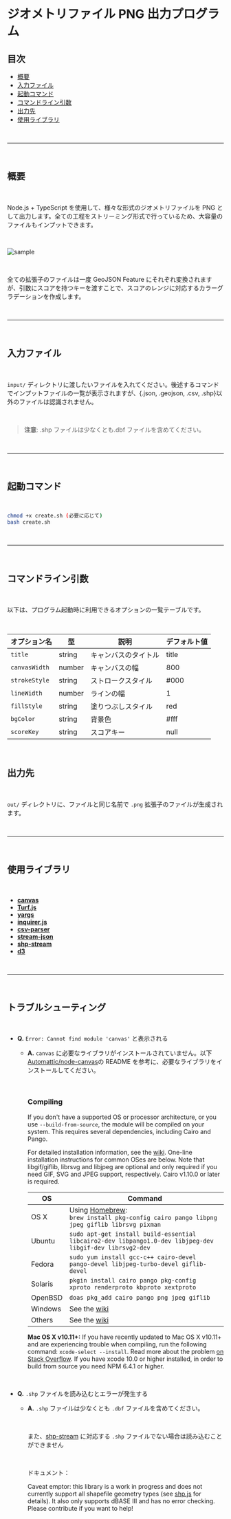 # ジオメトリファイル PNG 出力プログラム

## 目次

- [概要](#概要)
- [入力ファイル](#入力ファイル)
- [起動コマンド](#起動コマンド)
- [コマンドライン引数](#コマンドライン引数)
- [出力先](#出力先)
- [使用ライブラリ](#使用ライブラリ)

<br />

---

<br />

## 概要

<br />

Node.js + TypeScript を使用して、様々な形式のジオメトリファイルを PNG として出力します。全ての工程をストリーミング形式で行っているため、大容量のファイルもインプットできます。

<br />

![sample](./document/example.png)

<br />

全ての拡張子のファイルは一度 GeoJSON Feature にそれぞれ変換されますが、引数にスコアを持つキーを渡すことで、スコアのレンジに対応するカラーグラデーションを作成します。

<br />

---

<br />

## 入力ファイル

<br />

`input/` ディレクトリに渡したいファイルを入れてください。後述するコマンドでインプットファイルの一覧が表示されますが、{.json, .geojson, .csv, .shp}以外のファイルは認識されません。

<br />

> **注意**: .shp ファイルは少なくとも.dbf ファイルを含めてください。

<br />

---

<br />

## 起動コマンド

<br />

```bash
chmod +x create.sh (必要に応じて)
bash create.sh
```

<br />

---

<br />

## コマンドライン引数

<br />

以下は、プログラム起動時に利用できるオプションの一覧テーブルです。

<br />

| オプション名  | 型     | 説明                 | デフォルト値 |
| ------------- | ------ | -------------------- | ------------ |
| `title`       | string | キャンバスのタイトル | title        |
| `canvasWidth` | number | キャンバスの幅       | 800          |
| `strokeStyle` | string | ストロークスタイル   | #000         |
| `lineWidth`   | number | ラインの幅           | 1            |
| `fillStyle`   | string | 塗りつぶしスタイル   | red          |
| `bgColor`     | string | 背景色               | #fff         |
| `scoreKey`    | string | スコアキー           | null         |

<br />

## 出力先

<br />

`out/` ディレクトリに、ファイルと同じ名前で `.png` 拡張子のファイルが生成されます。

<br />

---

<br />

## 使用ライブラリ

<br />

- [**canvas**](https://github.com/Automattic/node-canvas)
- [**Turf.js**](https://github.com/Turfjs/turf)
- [**yargs**](https://github.com/yargs/yargs)
- [**inquirer.js**](https://github.com/SBoudrias/Inquirer.js)
- [**csv-parser**](https://github.com/mafintosh/csv-parser)
- [**stream-json**](https://github.com/uhop/stream-json)
- [**shp-stream**](https://github.com/calvinmetcalf/shapefile)
- [**d3**](https://github.com/d3/d3)

<br />

---

<br />

## トラブルシューティング

<br />

- **Q.** `Error: Cannot find module 'canvas'` と表示される

  - **A.** `canvas` に必要なライブラリがインストールされていません。以下[Automattic/node-canvas]()の README を参考に、必要なライブラリをインストールしてください。

    <br />

    ### Compiling

    If you don't have a supported OS or processor architecture, or you use `--build-from-source`, the module will be compiled on your system. This requires several dependencies, including Cairo and Pango.

    For detailed installation information, see the [wiki](https://github.com/Automattic/node-canvas/wiki/_pages). One-line installation instructions for common OSes are below. Note that libgif/giflib, librsvg and libjpeg are optional and only required if you need GIF, SVG and JPEG support, respectively. Cairo v1.10.0 or later is required.

    | OS      | Command                                                                                                         |
    | ------- | --------------------------------------------------------------------------------------------------------------- |
    | OS X    | Using [Homebrew](https://brew.sh/):<br/>`brew install pkg-config cairo pango libpng jpeg giflib librsvg pixman` |
    | Ubuntu  | `sudo apt-get install build-essential libcairo2-dev libpango1.0-dev libjpeg-dev libgif-dev librsvg2-dev`        |
    | Fedora  | `sudo yum install gcc-c++ cairo-devel pango-devel libjpeg-turbo-devel giflib-devel`                             |
    | Solaris | `pkgin install cairo pango pkg-config xproto renderproto kbproto xextproto`                                     |
    | OpenBSD | `doas pkg_add cairo pango png jpeg giflib`                                                                      |
    | Windows | See the [wiki](https://github.com/Automattic/node-canvas/wiki/Installation:-Windows)                            |
    | Others  | See the [wiki](https://github.com/Automattic/node-canvas/wiki)                                                  |

    **Mac OS X v10.11+:** If you have recently updated to Mac OS X v10.11+ and are experiencing trouble when compiling, run the following command: `xcode-select --install`. Read more about the problem [on Stack Overflow](http://stackoverflow.com/a/32929012/148072).
    If you have xcode 10.0 or higher installed, in order to build from source you need NPM 6.4.1 or higher.

    <br />

- **Q.** `.shp` ファイルを読み込むとエラーが発生する

  - **A.** `.shp` ファイルは少なくとも `.dbf` ファイルを含めてください。

      <br />

    また、[shp-stream]() に対応する `.shp` ファイルでない場合は読み込むことができません

    <br />

    ドキュメント：

    Caveat emptor: this library is a work in progress and does not currently support all shapefile geometry types (see [shp.js](https://github.com/mbostock/shapefile/blob/master/shp.js) for details). It also only supports dBASE III and has no error checking. Please contribute if you want to help!
